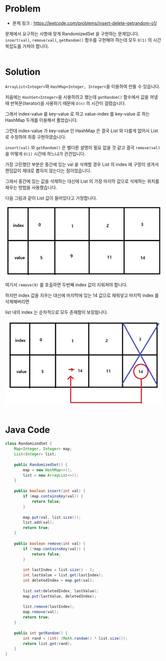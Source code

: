 # Problem
- 문제 링크 : https://leetcode.com/problems/insert-delete-getrandom-o1/

문제에서 요구하는 사항에 맞게 RandomizedSet 을 구현하는 문제입니다.
`insert(val)`, `remove(val)`, `getRandom()` 함수를 구현해야 하는데 모두 `O(1)` 의 시간복잡도를 가져야 합니다.
<br>
<br>

# Solution
`ArrayList<Integer>`와 `HashMap<Integer, Integer>`을 이용하여 만들 수 있습니다.

처음에는 `HashSet<Integer>`을 사용하려고 했는데 `getRandom()` 함수에서 값을 꺼낼 때 반복문(iterator)을 사용하기 때문에 `O(n)` 의 시간이 걸렸습니다.

그래서 index-value 를 key-value 로 하고 value-index 를 key-value 로 하는 HashMap 두개를 이용해서 풀었습니다.

그런데 index-value 가 key-value 인 HashMap 은 결국 List 와 다를게 없어서 List 로 수정하여 최종 구현하였습니다.

`insert(val)` 와 `getRandom()` 은 별다른 설명이 필요 없을 것 같고 결국 `remove(val)` 을 어떻게 `O(1)` 시간에 하느냐가 관건입니다.

가장 고민했던 부분은 중간에 있는 val 을 삭제할 경우 List 의 index 에 구멍이 생겨서 랜덤값이 제대로 뽑히지 않는다는 점이었습니다.

그래서 중간에 있는 값을 삭제하는 대신에 List 의 가장 마지막 값으로 삭제하는 위치를 채우는 방법을 사용했습니다.

다음 그림과 같이 List 값이 들어있다고 가정합니다.

![example1](./image/insert-delete-getrandom-o1_1.png)

여기서 `remove(9)` 를 호출하면 두번째 index 값이 지워져야 합니다.

하지만 index 값을 지우는 대신에 마지막에 있는 14 값으로 채워넣고 마지막 index 를 삭제해버리면

list 내의 index 는 순차적으로 모두 존재함이 보장됩니다.

![example2](./image/insert-delete-getrandom-o1_2.png)
<br>
<br>

# Java Code
```java
class RandomizedSet {
    Map<Integer, Integer> map;
    List<Integer> list;
    
    public RandomizedSet() {
        map = new HashMap<>();
        list = new ArrayList<>();
    }
    
    public boolean insert(int val) {
        if (map.containsKey(val)) {
            return false;
        }
        
        map.put(val, list.size());
        list.add(val);
        return true;
    }
    
    public boolean remove(int val) {
        if (!map.containsKey(val)) {
            return false;
        }
        
        int lastIndex = list.size() - 1;
        int lastValue = list.get(lastIndex);
        int deletedIndex = map.get(val);

        list.set(deletedIndex, lastValue);
        map.put(lastValue, deletedIndex);
        
        list.remove(lastIndex);
        map.remove(val);
        return true;
    }
    
    public int getRandom() {
        int rand = (int) (Math.random() * list.size());
        return list.get(rand);
    }
}
```